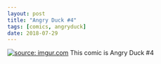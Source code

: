 ```yaml
---
layout: post
title: "Angry Duck #4"
tags: [comics, angryduck]
date: 2018-07-29
---
```

<!-- #34 -->
[![](https://i.imgur.com/cTOQmFg.jpg "source: imgur.com")](https://i.imgur.com/cTOQmFg.jpg)
This comic is Angry Duck #4
